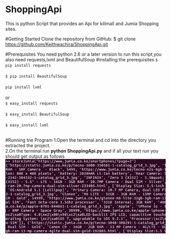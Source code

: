 # ShoppingApi
This is python Script that provides an Api for kilimall and Jumia Shopping sites.

#Getting Started
Clone the repository from GitHub:
$ git clone https://github.com/Keithwachira/ShoppingApi.git

#Prerequisites
You need python 2.6 or a later version to run this script,you also need requests,lxml and BeautifulSoup
#installing the prerequisites
`$ pip install requests`<br /><br />
`$ pip install BeautifulSoup`<br /><br />
`pip install lxml`<br /><br />
or<br />
`$ easy_install requests`<br /><br />
`$ easy_install BeautifulSoup `<br /><br />
`$ easy_install lxml`<br /><br />

#Running tne Program
1.Open the terminal and cd into the directory you extracted the project.<br />
2.On the terminal run **python ShoppingApi.py** and if all your text run you should get output as follows<br />
![Alt text](/test.png?raw=true "Optional Title")



 
 
